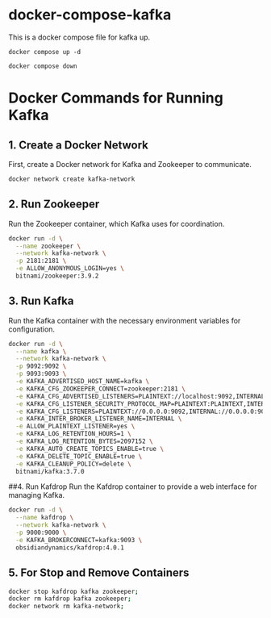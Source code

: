 # docker-compose-kafka
This is a docker compose file for kafka up.
```
docker compose up -d
```
```
docker compose down
```


# Docker Commands for Running Kafka

## 1. Create a Docker Network

First, create a Docker network for Kafka and Zookeeper to communicate.

```sh
docker network create kafka-network
```
## 2. Run Zookeeper
Run the Zookeeper container, which Kafka uses for coordination.
```sh
docker run -d \
  --name zookeeper \
  --network kafka-network \
  -p 2181:2181 \
  -e ALLOW_ANONYMOUS_LOGIN=yes \
  bitnami/zookeeper:3.9.2
```

## 3. Run Kafka
Run the Kafka container with the necessary environment variables for configuration.
```sh
docker run -d \
  --name kafka \
  --network kafka-network \
  -p 9092:9092 \
  -p 9093:9093 \
  -e KAFKA_ADVERTISED_HOST_NAME=kafka \
  -e KAFKA_CFG_ZOOKEEPER_CONNECT=zookeeper:2181 \
  -e KAFKA_CFG_ADVERTISED_LISTENERS=PLAINTEXT://localhost:9092,INTERNAL://kafka:9093 \
  -e KAFKA_CFG_LISTENER_SECURITY_PROTOCOL_MAP=PLAINTEXT:PLAINTEXT,INTERNAL:PLAINTEXT \
  -e KAFKA_CFG_LISTENERS=PLAINTEXT://0.0.0.0:9092,INTERNAL://0.0.0.0:9093 \
  -e KAFKA_INTER_BROKER_LISTENER_NAME=INTERNAL \
  -e ALLOW_PLAINTEXT_LISTENER=yes \
  -e KAFKA_LOG_RETENTION_HOURS=1 \
  -e KAFKA_LOG_RETENTION_BYTES=2097152 \
  -e KAFKA_AUTO_CREATE_TOPICS_ENABLE=true \
  -e KAFKA_DELETE_TOPIC_ENABLE=true \
  -e KAFKA_CLEANUP_POLICY=delete \
  bitnami/kafka:3.7.0
```
##4. Run Kafdrop
Run the Kafdrop container to provide a web interface for managing Kafka.
```sh
docker run -d \
  --name kafdrop \
  --network kafka-network \
  -p 9000:9000 \
  -e KAFKA_BROKERCONNECT=kafka:9093 \
  obsidiandynamics/kafdrop:4.0.1
```

## 5. For Stop and Remove Containers
```sh
docker stop kafdrop kafka zookeeper;
docker rm kafdrop kafka zookeeper;
docker network rm kafka-network;
```
